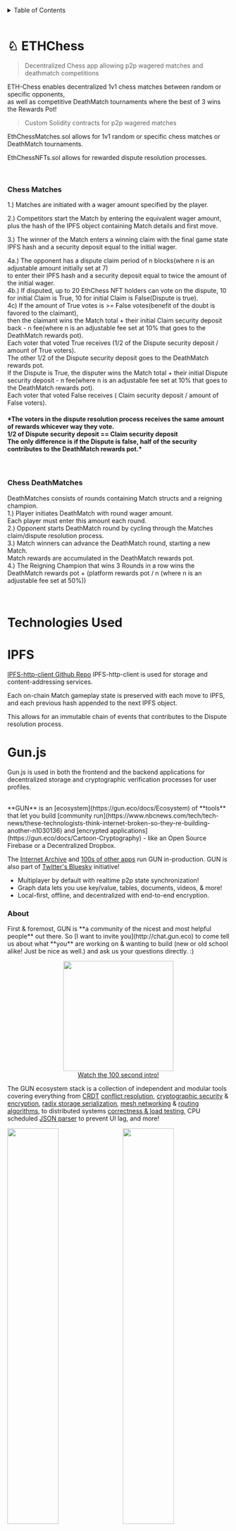 <a name="readme-top"></a>
<!-- TABLE OF CONTENTS -->
<details>
  <summary>Table of Contents</summary>
  <ol>
    <li>
      <a href="#about-the-project">About The Project</a>
      <ul>
        <li><a href="#built-with">Built With</a></li>
      </ul>
    </li>
    <li>
      <a href="#getting-started">Getting Started</a>
      <ul>
        <li><a href="#prerequisites">Prerequisites</a></li>
        <li><a href="#installation">Installation</a></li>
      </ul>
    </li>
    <li><a href="#usage">Usage</a></li>
    <li><a href="#roadmap">Roadmap</a></li>
    <li><a href="#contributing">Contributing</a></li>
  </ol>
</details>

<br/>

# ♘ ETHChess



<a name="about-the-project"></a>
> Decentralized Chess app allowing p2p wagered matches and deathmatch competitions
<p>ETH-Chess enables decentralized 1v1 chess matches between random or specific opponents,
</br> as well as competitive DeathMatch tournaments where the best of 3 wins the Rewards Pot!
</p>

> Custom Solidity contracts for p2p wagered matches
<p>EthChessMatches.sol allows for 1v1 random or specific chess matches or DeathMatch tournaments.</p>
<p>EthChessNFTs.sol allows for rewarded dispute resolution processes.</p>
</br>
<h3>Chess Matches</h3>
<p>1.) Matches are initiated with a wager amount specified by the player.</p>
<p>2.) Competitors start the Match by entering the equivalent wager amount, </br>plus the hash of the IPFS object containing Match details and first move.</p>
<p>3.) The winner of the Match enters a winning claim with the final game state IPFS hash and a security deposit equal to the initial wager.</p>
<p>4a.) The opponent has a dispute claim period of n blocks(where n is an adjustable amount initially set at 7)
    </br>   to enter their IPFS hash and a security deposit equal to twice the amount of the initial wager.
    </br>4b.) If disputed, up to 20 EthChess NFT holders can vote on the dispute, 10 for initial Claim is True, 10 for initial Claim is False(Dispute is true).
    </br>4c) If the amount of True votes is >= False votes(benefit of the doubt is favored to the claimant),
    </br>   then the claimant wins the Match total + their initial Claim security deposit back - n fee(where n is an adjustable fee set at 10% that goes to the DeathMatch rewards pot).
    </br>       Each voter that voted True receives (1/2 of the Dispute security deposit / amount of True voters).
    </br>       The other 1/2 of the Dispute security deposit goes to the DeathMatch rewards pot.
    </br>   If the Dispute is True, the disputer wins the Match total + their initial Dispute security deposit - n fee(where n is an adjustable fee set at 10% that goes to the DeathMatch rewards pot).
    </br>       Each voter that voted False receives ( Claim security deposit / amount of False voters).
</p>
<h4>*The voters in the dispute resolution process receives the same amount of rewards whicever way they vote.
</br>   1/2 of Dispute security deposit == Claim security deposit
</br>   The only difference is if the Dispute is false, half of the security contributes to the DeathMatch rewards pot.*</h4>
</br>
<h3>Chess DeathMatches</h3>
<p>DeathMatches consists of rounds containing Match structs and a reigning champion.
</br>1.) Player initiates DeathMatch with round wager amount.
</br>  Each player must enter this amount each round.
</br>2.) Opponent starts DeathMatch round by cycling through the Matches claim/dispute resolution process.
</br>3.) Match winners can advance the DeathMatch round, starting a new Match.
</br>   Match rewards are accumulated in the DeathMatch rewards pot.
</br>4.) The Reigning Champion that wins 3 Rounds in a row wins the DeathMatch rewards pot + (platform rewards pot / n (where n is an adjustable fee set at 50%))
</p>

</br>

<a name="built-with"></a>
# Technologies Used

# IPFS

<p>
<a href="https://www.npmjs.com/package/ipfs-http-client">IPFS-http-client Github Repo</a> IPFS-http-client is used for storage and content-addressing services.
</p>
<p>Each on-chain Match gameplay state is preserved with each move to IPFS, and each previous hash appended to the next IPFS object.</p>
<p>This allows for an immutable chain of events that contributes to the Dispute resolution process.</p>

# Gun.js

<p>Gun.js is used in both the frontend and the backend applications for decentralized storage and cryptographic verification processes for user profiles.</p>
</br>
**GUN** is an [ecosystem](https://gun.eco/docs/Ecosystem) of **tools** that let you build [community run](https://www.nbcnews.com/tech/tech-news/these-technologists-think-internet-broken-so-they-re-building-another-n1030136) and [encrypted applications](https://gun.eco/docs/Cartoon-Cryptography) - like an Open Source Firebase or a Decentralized Dropbox.

The [Internet Archive](https://news.ycombinator.com/item?id=17685682) and [100s of other apps](https://github.com/amark/gun/wiki/awesome-gun) run GUN in-production. GUN is also part of [Twitter's Bluesky](https://blueskycommunity.net/) initiative!

+ Multiplayer by default with realtime p2p state synchronization!
+ Graph data lets you use key/value, tables, documents, videos, & more!
+ Local-first, offline, and decentralized with end-to-end encryption.

<h3>About</h3>
First & foremost, GUN is **a community of the nicest and most helpful people** out there. So [I want to invite you](http://chat.gun.eco) to come tell us about what **you** are working on & wanting to build (new or old school alike! Just be nice as well.) and ask us your questions directly. :)

<p align="center"><a href="https://www.youtube.com/watch?v=oTQXzhm8w_8"><img width="250" src="https://img.youtube.com/vi/oTQXzhm8w_8/0.jpg"><br/>Watch the 100 second intro!</a></p>

The GUN ecosystem stack is a collection of independent and modular tools covering everything from [CRDT](https://crdt.tech/) [conflict resolution](https://gun.eco/distributed/matters.html), [cryptographic security](https://gun.eco/docs/Cartoon-Cryptography) & [encryption](https://gun.eco/docs/SEA), [radix storage serialization](https://gun.eco/docs/RAD), [mesh networking](https://gun.eco/docs/DAM) & [routing algorithms](https://gun.eco/docs/Routing), to distributed systems [correctness & load testing](https://github.com/gundb/panic-server), CPU scheduled [JSON parser](https://github.com/amark/gun/blob/master/lib/yson.js) to prevent UI lag, and more!

<div><img width="48%" src="https://gun.eco/see/stack.png"/>
<img width="48%" align="right" src="https://gun.eco/see/layers.png"/></div>

# Chess.js

<a href="https://github.com/jhlywa/chess.js">Chess.js Github Repo</a>
<p>chess.js is a Javascript chess library that is used for chess move generation/validation, piece placement/movement,</br> and check/checkmate/stalemate detection - basically everything but the AI.
</p>

# ChessGround

<a href="https://github.com/lichess-org/chessground">ChessGround Github Repo</a>
<p>Chessground is a free/libre open source chess UI developed for lichess.org. It targets modern browsers, as well as mobile development using Cordova.</p>

<p>This project code has been made public in condition with this repo GPL-3.0 license.</p>
</br>


# 🏗 Scaffold-ETH

<a href="https://github.com/scaffold-eth/scaffold-eth">Scaffold-Eth GitHub repo</a>
<p>CRA platform scaffolded using Scaffold-ETH(more info found below)</p>

> everything you need to build on Ethereum! 🚀

🧪 Quickly experiment with Solidity using a frontend that adapts to your smart contract:

![image](https://user-images.githubusercontent.com/2653167/124158108-c14ca380-da56-11eb-967e-69cde37ca8eb.png)

Documentation, tutorials, challenges, and many more resources, visit: [docs.scaffoldeth.io](https://docs.scaffoldeth.io)

<h3> 🍦 Other Flavors </h3>

- [scaffold-eth-typescript](https://github.com/scaffold-eth/scaffold-eth-typescript)
+ [scaffold-eth-tailwind](https://github.com/stevenpslade/scaffold-eth-tailwind)
+ [scaffold-nextjs](https://github.com/scaffold-eth/scaffold-eth/tree/scaffold-nextjs)
+ [scaffold-chakra](https://github.com/scaffold-eth/scaffold-eth/tree/chakra-ui)
+ [eth-hooks](https://github.com/scaffold-eth/eth-hooks)
+ [eth-components](https://github.com/scaffold-eth/eth-components)
+ [scaffold-eth-expo](https://github.com/scaffold-eth/scaffold-eth-expo)
+ [scaffold-eth-truffle](https://github.com/trufflesuite/scaffold-eth)

<br />

<a name="getting-started"></a>
# 🏄‍♂️ ETH-Chess Quick Start
<a name="prerequisites"></a>
Prerequisites: [Node (v16 LTS)](https://nodejs.org/en/download/) plus [Yarn](https://classic.yarnpkg.com/en/docs/install/) and [Git](https://git-scm.com/downloads)

> clone/fork ♞ EthChess:

```bash
git clone https://github.com/StarKeyJON/EthChess.git
```
<a name="installation"></a>
> install and start your 👷‍ Hardhat chain:

```bash
cd EthChess
yarn install
yarn chain
```

> in a second terminal window, start your 🗄️ server:

```bash
cd EthChess
yarn server
```

> in a third terminal window, start your 📱 frontend:

```bash
cd EthChess
yarn start
```

> in a fourth terminal window, 🛰 deploy your contract:

```bash
cd EthChess
yarn deploy
```

</br>

...

# 💌 P.S
<a name="usage"></a>

🔑 You need to create a .env file for packages/server from the example.env, file as well as in packages/react-app. If you would like to persist data to s3 storage, place in your s3 bucket details to enable gun.js s3, and uncomment the s3 imports in packages/server/config.js .

🌍 You need an RPC key for testnets and production deployments, create an [Alchemy](https://www.alchemy.com/) account and replace the value of `ALCHEMY_KEY = xxx` in `packages/react-app/src/constants.js` with your new key.

📣 Make sure you update the `InfuraID` before you go to production. Huge thanks to [Infura](https://infura.io/) for our special account that fields 7m req/day!

---

<h3> Automated with Gitpod </h3>

[![Open in Gitpod](https://gitpod.io/button/open-in-gitpod.svg)](https://gitpod.io/#github.com/StarKeyJON/EthChess.git)

<a name="roadmap"></a>

<!-- ROADMAP -->
## Roadmap

- [x] Add README
- [ ] Solidity
    - [x] Develop EthChess Matches Contract
    - [x] Develop EthChess NFT Contract
    - [ ] Unit tests for smart contracts
        - [x] Statements Coverage > 90%
        - [ ] Branch Coverage > 90%
        - [x] Function Coverage > 90%
        - [x] Lines Coverage > 90%
    - [ ] Develop secondary contracts
        - [x] EthChess Leagues
        - [ ] EthChess Tournaments
        - [x] EthChess Treasury
- [x] The Graph
    - [x] Develop mono subgraph
    - [ ] refactor subgraph against final contracts
- [ ] Front-End
    - [ ] App
    - [x] Home
    - [ ] Lobby
        - [x] P vs. Comp Skirmish
        - [x] PvP Skirmish
        - [ ] Wagered Match
        - [ ] Wagered DeathMatch
    - [ ] Voting
    - [ ] Mint
    - [ ] Profile
    - [x] Info
- [x] Back-End
    - [x] Express server
    - [x] Gun.js relay node

<a name="contributing"></a>

See the [ISSUE TEMPLATE](https://github.com/StarKeyJON/EthChess/tree/main/ISSUE_TEMPLATE) for how to propose features and issues.

<p align="right">(<a href="#readme-top">back to top</a>)</p>
